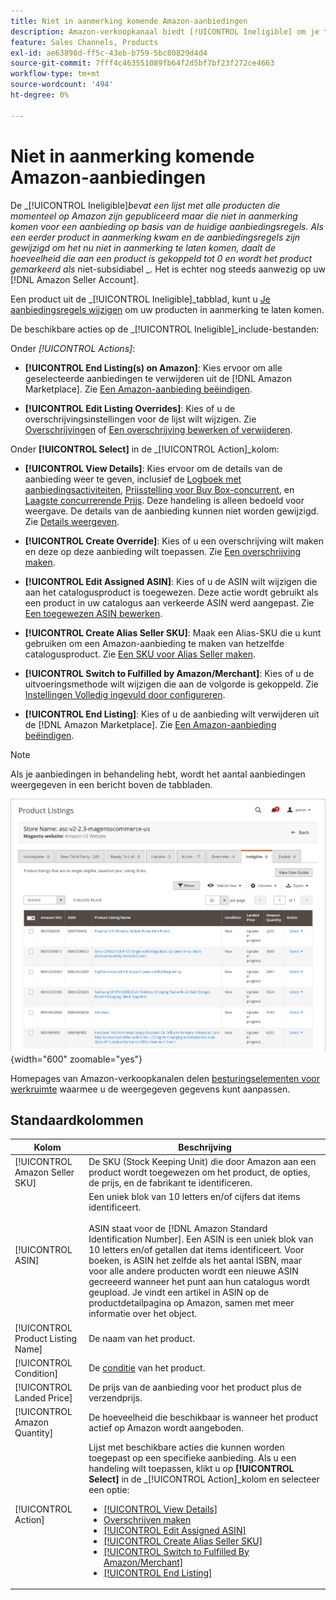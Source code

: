 ```yaml
---
title: Niet in aanmerking komende Amazon-aanbiedingen
description: Amazon-verkoopkanaal biedt [!UICONTROL Ineligible] om je te helpen objecten te beheren, komen niet in aanmerking als een aanbieding op basis van je huidige aanbiedingsregels.
feature: Sales Channels, Products
exl-id: ae63898d-ff5c-43eb-b759-5bc80829d4d4
source-git-commit: 7fff4c463551089fb64f2d5bf7bf23f272ce4663
workflow-type: tm+mt
source-wordcount: '494'
ht-degree: 0%

---
```


# Niet in aanmerking komende Amazon-aanbiedingen

De _[!UICONTROL Ineligible]_bevat een lijst met alle producten die momenteel op Amazon zijn gepubliceerd maar die niet in aanmerking komen voor een aanbieding op basis van de huidige aanbiedingsregels. Als een eerder product in aanmerking kwam en de aanbiedingsregels zijn gewijzigd om het nu niet in aanmerking te laten komen, daalt de hoeveelheid die aan een product is gekoppeld tot 0 en wordt het product gemarkeerd als_ niet-subsidiabel _. Het is echter nog steeds aanwezig op uw [!DNL Amazon Seller Account].

Een product uit de _[!UICONTROL Ineligible]_tabblad, kunt u [Je aanbiedingsregels wijzigen](./listing-rules.md) om uw producten in aanmerking te laten komen.

De beschikbare acties op de _[!UICONTROL Ineligible]_include-bestanden:

Onder _[!UICONTROL Actions]_:

- **[!UICONTROL End Listing(s) on Amazon]**: Kies ervoor om alle geselecteerde aanbiedingen te verwijderen uit de [!DNL Amazon Marketplace]. Zie [Een Amazon-aanbieding beëindigen](./end-listings-manually.md).

- **[!UICONTROL Edit Listing Overrides]**: Kies of u de overschrijvingsinstellingen voor de lijst wilt wijzigen. Zie [Overschrijvingen](./overrides.md) of [Een overschrijving bewerken of verwijderen](./creating-editing-overrides.md#edit-override-single-listing).

Onder **[!UICONTROL Select]** in de _[!UICONTROL Action]_kolom:

- **[!UICONTROL View Details]**: Kies ervoor om de details van de aanbieding weer te geven, inclusief de [Logboek met aanbiedingsactiviteiten](./product-listing-details.md#listing-activity-log), [Prijsstelling voor Buy Box-concurrent](./product-listing-details.md#buy-box-competitor-pricing), en [Laagste concurrerende Prijs](./product-listing-details.md#lowest-competitor-pricing). Deze handeling is alleen bedoeld voor weergave. De details van de aanbieding kunnen niet worden gewijzigd. Zie [Details weergeven](./product-listing-details.md).

- **[!UICONTROL Create Override]**: Kies of u een overschrijving wilt maken en deze op deze aanbieding wilt toepassen. Zie [Een overschrijving maken](./creating-editing-overrides.md).

- **[!UICONTROL Edit Assigned ASIN]**: Kies of u de ASIN wilt wijzigen die aan het catalogusproduct is toegewezen. Deze actie wordt gebruikt als een product in uw catalogus aan verkeerde ASIN werd aangepast. Zie [Een toegewezen ASIN bewerken](./edit-assigned-asin.md).

- **[!UICONTROL Create Alias Seller SKU]**: Maak een Alias-SKU die u kunt gebruiken om een Amazon-aanbieding te maken van hetzelfde catalogusproduct. Zie [Een SKU voor Alias Seller maken](./create-alias-seller-sku.md).

- **[!UICONTROL Switch to Fulfilled by Amazon/Merchant]**: Kies of u de uitvoeringsmethode wilt wijzigen die aan de volgorde is gekoppeld. Zie [Instellingen Volledig ingevuld door configureren](./fulfilled-by.md#configure-fulfilled-by-settings).

- **[!UICONTROL End Listing]**: Kies of u de aanbieding wilt verwijderen uit de [!DNL Amazon Marketplace]. Zie [Een Amazon-aanbieding beëindigen](./end-listings-manually.md).

>[!NOTE]
>Als je aanbiedingen in behandeling hebt, wordt het aantal aanbiedingen weergegeven in een bericht boven de tabbladen.

![Niet in aanmerking komende Amazon-aanbiedingen](assets/amazon-ineligible-listings.png){width="600" zoomable="yes"}

Homepages van Amazon-verkoopkanalen delen [besturingselementen voor werkruimte](./workspace-controls.md) waarmee u de weergegeven gegevens kunt aanpassen.

## Standaardkolommen

| Kolom | Beschrijving |
|-----------------------------------|------------------------------------------------------------------------------------------------------------------------------------------------------------------------------------------------------------------------------------------------------------------------------------------------------------------------------------------------------------------------------------------------------------------------------------------------------------------------------------------------------------------------------------------------------------------------------------------------------------------------------------------------------------------------|
| [!UICONTROL Amazon Seller SKU] | De SKU (Stock Keeping Unit) die door Amazon aan een product wordt toegewezen om het product, de opties, de prijs, en de fabrikant te identificeren. |
| [!UICONTROL ASIN] | Een uniek blok van 10 letters en/of cijfers dat items identificeert.<br><br>ASIN staat voor de [!DNL Amazon Standard Identification Number]. Een ASIN is een uniek blok van 10 letters en/of getallen dat items identificeert. Voor boeken, is ASIN het zelfde als het aantal ISBN, maar voor alle andere producten wordt een nieuwe ASIN gecreeerd wanneer het punt aan hun catalogus wordt geupload. Je vindt een artikel in ASIN op de productdetailpagina op Amazon, samen met meer informatie over het object. |
| [!UICONTROL Product Listing Name] | De naam van het product. |
| [!UICONTROL Condition] | De [conditie](./product-listing-condition.md) van het product. |
| [!UICONTROL Landed Price] | De prijs van de aanbieding voor het product plus de verzendprijs. |
| [!UICONTROL Amazon Quantity] | De hoeveelheid die beschikbaar is wanneer het product actief op Amazon wordt aangeboden. |
| [!UICONTROL Action] | Lijst met beschikbare acties die kunnen worden toegepast op een specifieke aanbieding. Als u een handeling wilt toepassen, klikt u op **[!UICONTROL Select]** in de _[!UICONTROL Action]_kolom en selecteer een optie:<ul><li>[[!UICONTROL View Details]](./product-listing-details.md)</li><li>[Overschrijven maken](./creating-editing-overrides.md)</li><li>[[!UICONTROL Edit Assigned ASIN]](./edit-assigned-asin.md)</li><li>[[!UICONTROL Create Alias Seller SKU]](./create-alias-seller-sku.md#region-specific)</li><li>[[!UICONTROL Switch to Fulfilled By Amazon/Merchant]](./fulfilled-by.md#configure-fulfilled-by-settings)</li><li>[[!UICONTROL End Listing]](./end-listings-manually.md)</li></ul> |
